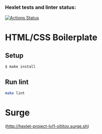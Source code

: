 ### Hexlet tests and linter status:
[![Actions Status](https://github.com/oltitov/layout-designer-project-lvl1/workflows/hexlet-check/badge.svg)](https://github.com/oltitov/layout-designer-project-lvl1/actions)


# HTML/CSS Boilerplate

## Setup

```sh
$ make install
```

## Run lint

```sh
make lint
```

# Surge 

(http://hexlet-project-lvl1-oltitov.surge.sh)